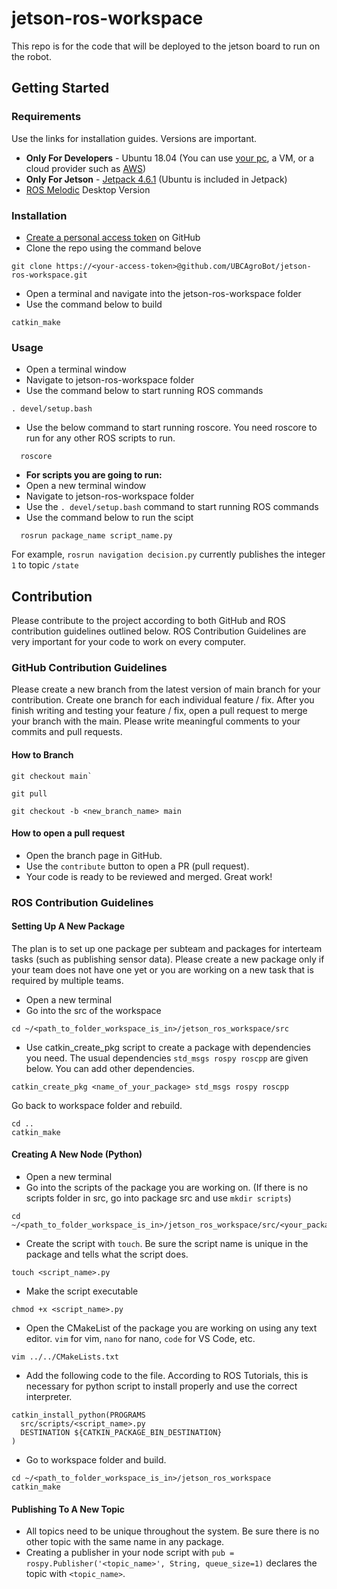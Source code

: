 # jetson-ros-workspace
This repo is for the code that will be deployed to the jetson board to run on the robot. 

## Getting Started

### Requirements
Use the links for installation guides. Versions are important.
* **Only For Developers** - Ubuntu 18.04 (You can use [your pc](https://ubuntu.com/tutorials/install-ubuntu-desktop#1-overview), a VM, or a cloud provider such as [AWS](https://github.com/UBCAgroBot/jetson-ros-workspace/blob/main/docs/aws_developer_env.md))
* **Only For Jetson** - [Jetpack 4.6.1](https://developer.nvidia.com/embedded/jetpack) (Ubuntu is included in Jetpack)
* [ROS Melodic](http://wiki.ros.org/melodic/Installation/Ubuntu) Desktop Version

### Installation
* [Create a personal access token](https://docs.github.com/en/authentication/keeping-your-account-and-data-secure/creating-a-personal-access-token) on GitHub
* Clone the repo using the command belove
``` 
git clone https://<your-access-token>@github.com/UBCAgroBot/jetson-ros-workspace.git
```
* Open a terminal and navigate into the jetson-ros-workspace folder
* Use the command below to build
```
catkin_make
```

### Usage
* Open a terminal window
* Navigate to jetson-ros-workspace folder
* Use the command below to start running ROS commands
```
. devel/setup.bash
```
* Use the below command to start running roscore. You need roscore to run for any other ROS scripts to run.
```
  roscore
```
* **For scripts you are going to run:**
* Open a new terminal window
* Navigate to jetson-ros-workspace folder
* Use the ` . devel/setup.bash ` command to start running ROS commands
* Use the command below to run the scipt
```
  rosrun package_name script_name.py
```
For example, `rosrun navigation decision.py` currently publishes the integer `1` to topic `/state`

## Contribution
Please contribute to the project according to both GitHub and ROS contribution guidelines outlined below. ROS Contribution Guidelines are very important for your code to work on every computer.

### GitHub Contribution Guidelines
Please create a new branch from the latest version of main branch for your contribution. Create one branch for each individual feature / fix. After you finish writing and testing your feature / fix, open a pull request to merge your branch with the main. Please write meaningful comments to your commits and pull requests.

#### How to Branch
```
git checkout main`
```

```
git pull
```

```
git checkout -b <new_branch_name> main
```

#### How to open a pull request
* Open the branch page in GitHub.
* Use the `contribute` button to open a PR (pull request).
* Your code is ready to be reviewed and merged. Great work!

### ROS Contribution Guidelines

#### Setting Up A New Package
The plan is to set up one package per subteam and packages for interteam tasks (such as publishing sensor data). Please create a new package only if your team does not have one yet or you are working on a new task that is required by multiple teams.

* Open a new terminal
* Go into the src of the workspace
```
cd ~/<path_to_folder_workspace_is_in>/jetson_ros_workspace/src
```
* Use catkin_create_pkg script to create a package with dependencies you need. The usual dependencies `std_msgs rospy roscpp` are given below. You can add other dependencies.
```
catkin_create_pkg <name_of_your_package> std_msgs rospy roscpp
```
Go back to workspace folder and rebuild.
```
cd ..
catkin_make
```

#### Creating A New Node (Python)
* Open a new terminal
* Go into the scripts of the package you are working on. (If there is no scripts folder in src, go into package src and use `mkdir scripts`)
```
cd ~/<path_to_folder_workspace_is_in>/jetson_ros_workspace/src/<your_package>/src/scripts
```
* Create the script with `touch`. Be sure the script name is unique in the package and tells what the script does.
```
touch <script_name>.py
```
* Make the script executable
```
chmod +x <script_name>.py
```
* Open the CMakeList of the package you are working on using any text editor. `vim` for vim, `nano` for nano, `code` for VS Code, etc.
```
vim ../../CMakeLists.txt
```
* Add the following code to the file. According to ROS Tutorials, this is necessary for python script to install properly and use the correct interpreter.
```
catkin_install_python(PROGRAMS 
  src/scripts/<script_name>.py
  DESTINATION ${CATKIN_PACKAGE_BIN_DESTINATION}
)
```
* Go to workspace folder and build.
```
cd ~/<path_to_folder_workspace_is_in>/jetson_ros_workspace
catkin_make
```
#### Publishing To A New Topic
* All topics need to be unique throughout the system. Be sure there is no other topic with the same name in any package.
* Creating a publisher in your node script with `pub = rospy.Publisher('<topic_name>', String, queue_size=1)` declares the topic with `<topic_name>`.
